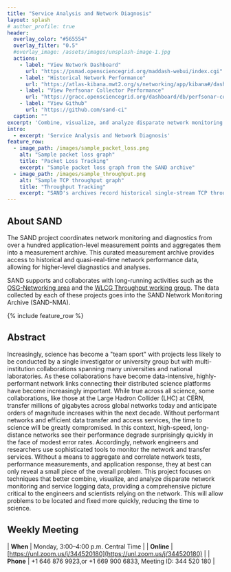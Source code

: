 ```yaml
---
title: "Service Analysis and Network Diagnosis"
layout: splash
# author_profile: true
header:
  overlay_color: "#565554"
  overlay_filter: "0.5"
  #overlay_image: /assets/images/unsplash-image-1.jpg
  actions:
    - label: "View Network Dashboard"
      url: "https://psmad.opensciencegrid.org/maddash-webui/index.cgi"
    - label: "Historical Network Performance"
      url: "https://atlas-kibana.mwt2.org/s/networking/app/kibana#/dashboard/perfSONAR"
    - label: "View Perfsonar Collector Performance"
      url: "https://gracc.opensciencegrid.org/dashboard/db/perfsonar-collector?orgId=1"
    - label: "View Github"
      url: "https://github.com/sand-ci"
  caption: ""
excerpt: 'Combine, visualize, and analyze disparate network monitoring and service logging data'
intro: 
  - excerpt: 'Service Analysis and Network Diagnosis'
feature_row:
  - image_path: /images/sample_packet_loss.png
    alt: "Sample packet loss graph"
    title: "Packet Loss Tracking"
    excerpt: "Sample packet loss graph from the SAND archive"
  - image_path: /images/sample_throughput.png
    alt: "Sample TCP throughput graph"
    title: "Throughput Tracking"
    excerpt: "SAND's archives record historical single-stream TCP throughout across many links"
---
```


## About SAND

The SAND project coordinates network monitoring and diagnostics from over a hundred application-level
measurement points and aggregates them into a measurement archive.  This curated measurement archive
provides access to historical and quasi-real-time network performance data, allowing for higher-level
diagnastics and analyses.

SAND supports and collaborates with long-running activities such as the
[OSG-Networking area](https://opensciencegrid.org/networking/) and the
[WLCG Throughput working group](https://twiki.cern.ch/twiki/bin/view/LCG/NetworkTransferMetrics).  The
data collected by each of these projects goes into the SAND Network Monitoring Archive (SAND-NMA).

{% include feature_row %}

## Abstract

Increasingly, science has become a "team sport" with projects less likely to be conducted by a single
investigator or university group but with multi-institution collaborations spanning many universities
and national laboratories. As these collaborations have become data-intensive, highly-performant
network links connecting their distributed science platforms have become increasingly important. While
true across all science, some collaborations, like those at the Large Hadron Collider (LHC) at CERN,
transfer millions of gigabytes across global networks today and anticipate orders of magnitude increases
within the next decade. Without performant networks and efficient data transfer and access services,
the time to science will be greatly compromised. In this context, high-speed, long-distance networks
see their performance degrade surprisingly quickly in the face of modest error rates. Accordingly,
network engineers and researchers use sophisticated tools to monitor the network and transfer services.
Without a means to aggregate and correlate network tests, performance measurements, and application
response, they at best can only reveal a small piece of the overall problem. This project focuses on
techniques that better combine, visualize, and analyze disparate network monitoring and service logging
data, providing a comprehensive picture critical to the engineers and scientists relying on the network.
This will allow problems to be located and fixed more quickly, reducing the time to science.

## Weekly Meeting

| **When**   | Monday, 3:00–4:00 p.m. Central Time                         |
| **Online** | [https://unl.zoom.us/j/344520180](https://unl.zoom.us/j/344520180)                             |
| **Phone**  | +1 646 876 9923,or +1 669 900 6833, Meeting ID: 344 520 180 |

